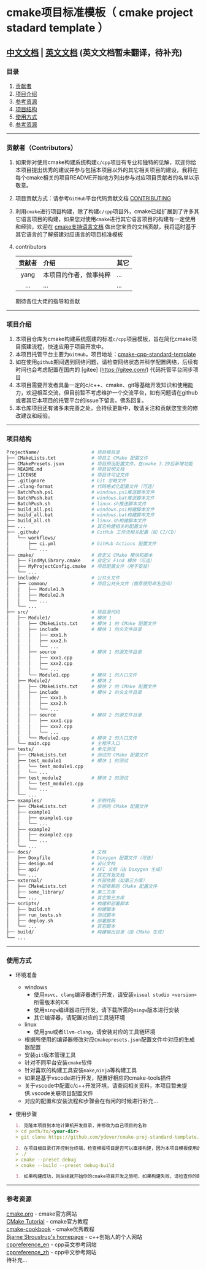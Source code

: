# cmake项目标准模板（ cmake project stadard template ）

## [中文文档](README.md) | [英文文档](docs/readme/README_EN.md) (英文文档暂未翻译，待补充)

### 目录

1. [贡献者](#贡献者contributors)
2. [项目介绍](#项目介绍)
3. [参考资源](#参考资源)
4. [项目结构](#项目结构)
5. [使用方式](#使用方式)
6. [参考资源](#参考资源)

---

### 贡献者（Contributors）

1. 如果你对使用cmake构建系统构建`c/cpp`项目有专业和独特的见解，欢迎你给本项目提出优秀的建议并参与包括本项目以外的其它相关项目的建设，我将在每个cmake相关的项目README开始地方列出参与对应项目贡献者的名单以示敬意。
2. 项目贡献方式：请参考`GitHub`平台代码贡献文档 [CONTRIBUTING](docs/github/CONTRIBUTING.md)
3. 利用`cmake`进行项目构建，除了构建`c/cpp`项目外，cmake已经扩展到了许多其它语言项目的构建，如果您对使用`cmake`进行其它语言项目的构建有一定使用和经验，欢迎在 [cmake支持语言文档](docs/cmak-docs/cmake支持语言文档/cmake支持语言介绍.md) 做出您宝贵的文档贡献，我将适时基于其它语言的了解搭建对应语言的项目标准模板
4. contributors
   
    | 贡献者 | 介绍 | 其它 |
    | :-:   | :-   | :-   |
    | yang  | 本项目的作者，做事纯粹 | ... |
    | ...   | ... | ... |

    期待各位大佬的指导和贡献

---

### 项目介绍

1. 本项目仓库为cmake构建系统搭建的标准`c/cpp`项目模板，旨在简化cmake项目搭建流程，快速应用于项目开发中。
2. 本项目托管平台主要为`GitHub`，项目地址：[cmake-cpp-standard-template](https://github.com/ydever/cmake-proj-standard-template)
3. 如在使用`github`期间遇到网络问题，请检查网络状态并科学配置网络，后续有时间也会考虑配置在国内的 [gitee] (https://gitee.com/) 代码托管平台同步项目
4. 本项目需要开发者具备一定的c/c++、cmake、git等基础开发知识和使用能力，欢迎相互交流，但目前暂不考虑维护一个交流平台，如有问题请在github或者其它本项目的托管平台的issue下留言。佛系回复。
5. 本仓库项目还有诸多未完善之处，会持续更新中，敬请关注和贡献您宝贵的修改建议和经验。

---

### 项目结构

```bash
ProjectName/                   # 项目根目录
├── CMakeLists.txt             # 项目主 CMake 配置文件
├── CMakePresets.json          # 项目预设配置文件，在cmake 3.19后新增功能
├── README.md                  # 项目说明文档
├── LICENSE                    # 项目许可证文件
├── .gitignore                 # Git 忽略文件
├── .clang-format              # 代码格式化配置文件（可选）
├── BatchPush.ps1              # windows.ps1推送脚本文件
├── BatchPush.bat              # windows.bat推送脚本文件
├── BatchPush.sh               # linux.sh推送脚本文件
├── build_all.ps1              # windows.ps1构建脚本文件
├── build_all.bat              # windows.bat构建脚本文件
├── build_all.sh               # linux.sh构建脚本文件
├── ...                        # 其它构建相关的配置文件
├── .github/                   # GitHub 工作流相关配置（如 CI/CD）
│   └── workflows/
│       ├── ci.yml             # GitHub Actions 配置文件
│       └── ...
├── cmake/                     # 自定义 CMake 模块和脚本
│   ├── FindMyLibrary.cmake    # 自定义 Find 模块（可选）
│   ├── MyProjectConfig.cmake  # 项目配置文件（用于安装）
│   └── ...
├── include/                   # 公共头文件
│   ├── common/                # 项目公共头文件（推荐使用命名空间）
│   │   ├── Module1.h
│   │   ├── Module2.h
│   │   └── ...
│   └── ...        
├── src/                       # 项目源代码
│   ├── Module1/               # 模块 1
│   │   ├── CMakeLists.txt     # 模块 1 的 CMake 配置文件
│   │   ├── include            # 模块 1 的头文件目录
│   │   │   ├── xxx1.h
│   │   │   ├── xxx2.h
│   │   │   └── ...
│   │   ├── source             # 模块 1 的源文件目录
│   │   │   ├── xxx1.cpp
│   │   │   ├── xxx2.cpp
│   │   │   └── ...
│   │   └── Module1.cpp        # 模块 1 的入口文件
│   ├── Module2/               # 模块 2
│   │   ├── CMakeLists.txt     # 模块 2 的 CMake 配置文件
│   │   ├── include            # 模块 2 的头文件目录
│   │   │   ├── xxx1.h
│   │   │   ├── xxx2.h
│   │   │   └── ...
│   │   ├── source             # 模块 2 的源文件目录
│   │   │   ├── xxx1.cpp
│   │   │   ├── xxx2.cpp
│   │   │   └── ...
│   │   └── Module2.cpp        # 模块 2 的入口文件
│   └── main.cpp               # 主程序入口
├── tests/                     # 单元测试
│   ├── CMakeLists.txt         # 测试的 CMake 配置文件
│   ├── test_module1           # 模块 1 的测试
│   │   └── test_module1.cpp
│   │   └── ...
│   ├── test_module2           # 模块 2 的测试
│   │   └── test_module1.cpp
│   │   └── ...
│   └── ...
├── examples/                  # 示例代码
│   ├── CMakeLists.txt         # 示例的 CMake 配置文件
│   ├── example1
│   │   ├── example1.cpp
│   │   └── ...
│   ├── example2
│   │   ├── example2.cpp
│   │   └── ...
│   └── ...
├── docs/                      # 文档
│   ├── Doxyfile               # Doxygen 配置文件（可选）
│   ├── design.md              # 设计文档
│   ├── api/                   # API 文档（由 Doxygen 生成）
│   └── ...                    # 其它开发文档
├── external/                  # 外部依赖（如第三方库）
│   ├── CMakeLists.txt         # 外部依赖的 CMake 配置文件
│   ├── some_library/          # 第三方库
│   └── ...                    # 其它第三方库
├── scripts/                   # 构建和部署脚本
│   ├── build.sh               # 构建脚本
│   ├── run_tests.sh           # 测试脚本
│   ├── deploy.sh              # 部署脚本
│   └── ...                    # 其它脚本
├── build/                     # 构建输出目录（由 CMake 生成）
└── ...
```

---

### 使用方式

- 环境准备
  - windows
    - 使用`msvc`、`clang`编译器进行开发，请安装`visual studio <version>`所需版本的IDE
    - 使用`mingw`编译器进行开发，请下载所需的`mingw`版本进行安装
    - 其它编译器，请配置对应的工具链环境
  - linux
    - 使用`gnu`或者`llvm-clang`，请安装对应的工具链环境
  - 根据所使用的编译器修改对应`Cmakepresets.json`配置文件中对应的生成器配置
  - 安装`git`版本管理工具
  - 针对不同平台安装`cmake`软件
  - 针对喜欢的构建工具安装`make`,`ninja`等构建工具
  - 如果是基于vscode进行开发，配置好相应的cmake-tools插件
  - 关于vscode中配置c/c++开发环境，请查阅相关资料，本项目暂未提供.vscode关联项目配置文件
  - 对应的配置和安装流程和步骤会在有闲的时候进行补充...

- 使用步骤

    ```md
    1. 克隆本项目到本地计算机开发目录，并修改为自己项目的名称
    > cd path/to/<your-dir>
    > git clone https://github.com/ydever/cmake-proj-standard-template.git [your-project-name]
    ```

    ```md
    2. 在项目根目录打开控制台终端，检查模板项目是否可以直接构建，因为本项目模板使用的是cmake预设的方式进行构建，所以后续工具链等相关预设的配置请在`CMakePrests.json`文件中进行配置
    > ./
    > cmake --preset debug
    > cmake --build --preset debug-build
    ```

    ```md
    3. 如果构建成功，则后续就开始你的cmake项目开发之旅吧，如果构建失败，请检查你的配置环境是否正确，或者在issue留言问题，佛系回答。
    ```

---

### 参考资源
[cmake.org](https://cmake.org/) - cmake官方网站  
[CMake Tutorial](https://cmake.org/cmake/help/latest/guide/tutorial/index.html) - cmake官方教程  
[cmake-cookbook](https://github.com/dev-cafe/cmake-cookbook) - cmake优秀教程  
[Bjarne Stroustrup's homepage](https://www.stroustrup.com/) - c++创始人的个人网站  
[cppreference_en](https://en.cppreference.com/w/cpp) - cpp英文参考网站  
[cppreference_zh](https://zh.cppreference.com/w/cpp) - cpp中文参考网站  
待补充...

